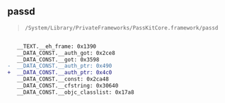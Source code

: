 ## passd

> `/System/Library/PrivateFrameworks/PassKitCore.framework/passd`

```diff

   __TEXT.__eh_frame: 0x1390
   __DATA_CONST.__auth_got: 0x2ce8
   __DATA_CONST.__got: 0x3598
-  __DATA_CONST.__auth_ptr: 0x490
+  __DATA_CONST.__auth_ptr: 0x4c0
   __DATA_CONST.__const: 0x2ca48
   __DATA_CONST.__cfstring: 0x30640
   __DATA_CONST.__objc_classlist: 0x17a8

```
